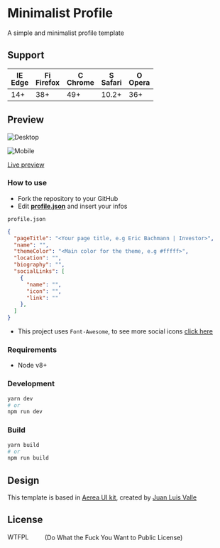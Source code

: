 # Minimalist Profile

A simple and minimalist profile template

## Support

| [<img src="https://raw.githubusercontent.com/godban/browsers-support-badges/master/src/images/edge.png" alt="IE / Edge" width="16px" height="16px" />](http://godban.github.io/browsers-support-badges/)</br>Edge | [<img src="https://raw.githubusercontent.com/godban/browsers-support-badges/master/src/images/firefox.png" alt="Firefox" width="16px" height="16px" />](http://godban.github.io/browsers-support-badges/)</br>Firefox | [<img src="https://raw.githubusercontent.com/godban/browsers-support-badges/master/src/images/chrome.png" alt="Chrome" width="16px" height="16px" />](http://godban.github.io/browsers-support-badges/)</br>Chrome | [<img src="https://raw.githubusercontent.com/godban/browsers-support-badges/master/src/images/safari.png" alt="Safari" width="16px" height="16px" />](http://godban.github.io/browsers-support-badges/)</br>Safari | [<img src="https://raw.githubusercontent.com/godban/browsers-support-badges/master/src/images/opera.png" alt="Opera" width="16px" height="16px" />](http://godban.github.io/browsers-support-badges/)</br>Opera |
| --------- | --------- | --------- | --------- | --------- |
| 14+ | 38+ | 49+ | 10.2+ | 36+

## Preview

![Desktop](https://github.com/vmarcosp/minimalist-profile/blob/master/screenshots/custom-desktop.jpg)

![Mobile](https://github.com/vmarcosp/minimalist-profile/blob/master/screenshots/custom-mobile.jpg)

[Live preview](https://eduardo-soares.netlify.com/)

### How to use

- Fork the repository to your GitHub
- Edit [**profile.json**](https://github.com/vmarcosp/minimalist-profile/blob/master/src/profile.json) and insert your infos

`profile.json`
```json
{
  "pageTitle": "<Your page title, e.g Eric Bachmann | Investor>",
  "name": "",
  "themeColor": "<Main color for the theme, e.g #fffff>",
  "location": "",
  "biography": "",
  "socialLinks": [
    {
      "name": "",
      "icon": "",
      "link": ""
    },
  ]
}
```
- This project uses `Font-Awesome`, to see more social icons [click here](https://fontawesome.com/v4.7.0/)



### Requirements

- Node v8+

### Development

```sh
yarn dev 
# or
npm run dev
```

### Build

```sh
yarn build
# or
npm run build
```

## Design
This template is based in [Aerea UI kit](https://www.behance.net/gallery/36601943/AEREA-FREE-UI-KIT), created by [Juan Luis Valle](http://juanluisvalle.com/)

## License
<a href="http://www.wtfpl.net/"><img
       src="http://www.wtfpl.net/wp-content/uploads/2012/12/wtfpl-badge-4.png"
       width="80" height="15" alt="WTFPL" /></a>  (Do What the Fuck You Want to Public License)
